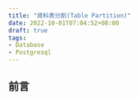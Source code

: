 ```yaml
---
title: "資料表分割(Table Partition)"
date: 2022-10-01T07:04:52+08:00
draft: true
tags:
- Database
- Postgresql
---
```


## 前言 ##